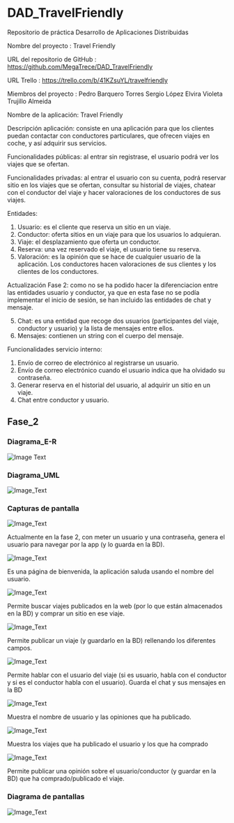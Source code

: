 # DAD_TravelFriendly
Repositorio de práctica Desarrollo de Aplicaciones Distribuidas

Nombre del proyecto : Travel Friendly

URL del repositorio de GitHub :  https://github.com/MegaTrece/DAD_TravelFriendly

URL Trello : https://trello.com/b/41KZsuYL/travelfriendly

Miembros del proyecto : Pedro Barquero Torres
                        Sergio López Elvira
			Violeta Trujillo Almeida

Nombre de la aplicación: Travel Friendly

Descripción aplicación: consiste en una aplicación para que los clientes puedan contactar con conductores particulares, que ofrecen viajes en coche, y así adquirir sus servicios.

Funcionalidades públicas: al entrar sin registrase, el usuario podrá ver los viajes que se ofertan.

Funcionalidades privadas: al entrar el usuario con su cuenta, podrá reservar sitio en los viajes que se ofertan, consultar su historial de viajes, chatear con el conductor del viaje y hacer valoraciones de los conductores de sus viajes.

Entidades:
1. Usuario: es el cliente que reserva un sitio en un viaje.
2. Conductor: oferta sitios en un viaje para que los usuarios lo adquieran.
3. Viaje: el desplazamiento que oferta un conductor.
4. Reserva: una vez reservado el viaje, el usuario tiene su reserva.
5. Valoración: es la opinión que se hace de cualquier usuario de la aplicación. Los conductores hacen valoraciones de sus clientes y los clientes de los conductores.

Actualización Fase 2: como no se ha podido hacer la diferenciacion entre las entidades usuario y conductor, ya que en esta fase no se podía implementar el inicio de sesión, se han incluido las entidades de chat y mensaje.

5. Chat: es una entidad que recoge dos usuarios (participantes del viaje, conductor y usuario) y la lista de mensajes entre ellos.
6. Mensajes: contienen un string con el cuerpo del mensaje.

Funcionalidades servicio interno:
1. Envío de correo de electrónico al registrarse un usuario.
2. Envío de correo electrónico cuando el usuario indica que ha olvidado su contraseña.
3. Generar reserva en el historial del usuario, al adquirir un sitio en un viaje.
4. Chat entre conductor y usuario.

## Fase_2
### Diagrama_E-R
![Image Text](https://github.com/MegaTrece/DAD_TravelFriendly/blob/main/esquemas/ER.jfif)

### Diagrama_UML
![Image_Text](https://github.com/MegaTrece/DAD_TravelFriendly/blob/main/esquemas/umlBueno.jfif)

### Capturas de pantalla
![Image_Text](https://github.com/MegaTrece/DAD_TravelFriendly/blob/main/esquemas/login.JPG)

Actualmente en la fase 2, con meter un usuario y una contraseña, genera el usuario para navegar por la app (y lo guarda en la BD).

![Image_Text](https://github.com/MegaTrece/DAD_TravelFriendly/blob/main/esquemas/main.JPG)

Es una página de bienvenida, la aplicación saluda usando el nombre del usuario.

![Image_Text](https://github.com/MegaTrece/DAD_TravelFriendly/blob/main/esquemas/buscador.JPG)

Permite buscar viajes publicados en la web (por lo que están almacenados en la BD) y comprar un sitio en ese viaje.

![Image_Text](https://github.com/MegaTrece/DAD_TravelFriendly/blob/main/esquemas/publicar.JPG)

Permite publicar un viaje (y guardarlo en la BD) rellenando los diferentes campos.

![Image_Text](https://github.com/MegaTrece/DAD_TravelFriendly/blob/main/esquemas/chat.JPG)

Permite hablar con el usuario del viaje (si es usuario, habla con el conductor y si es el conductor habla con el usuario). Guarda el chat y sus mensajes en la BD

![Image_Text](https://github.com/MegaTrece/DAD_TravelFriendly/blob/main/esquemas/perfil.JPG)

Muestra el nombre de usuario y las opiniones que ha publicado.

![Image_Text](https://github.com/MegaTrece/DAD_TravelFriendly/blob/main/esquemas/tusViajes.JPG)

Muestra los viajes que ha publicado el usuario y los que ha comprado

![Image_Text](https://github.com/MegaTrece/DAD_TravelFriendly/blob/main/esquemas/opinar.JPG)

Permite publicar una opinión sobre el usuario/conductor (y guardar en la BD) que ha comprado/publicado el viaje.

### Diagrama de pantallas
![Image_Text](https://github.com/MegaTrece/DAD_TravelFriendly/blob/main/esquemas/diagrama.png)